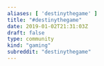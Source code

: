 ```yaml
---
aliases: [ 'destinythegame' ]
title: "#destinythegame"
date: 2019-01-02T21:31:03Z
draft: false
type: community
kind: "gaming"
subreddit: "destinythegame"
---
```

